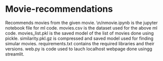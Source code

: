 # Movie-recommendations
Recommends movies from the given movie.
\n/nmovie.ipynb is the jupyter notebook file for ml code.
movies.csv is the dataset used for the above ml code.
movies_list.pkl is the saved model of the list of movies done using pickle.
similarity.pkl.gz is compressed and saved model used for finding simular movies.
requirements.txt contains the required libraries and their versions.
web.py is code used to lauch localhost webpage done usingg streamlit.
